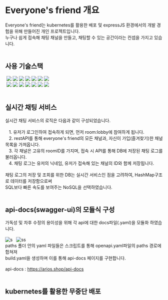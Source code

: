 # Everyone's friend 개요<br>
Everyone's friend는 kubernetes를 활용한 배포 및 expressJS 환경에서의 개발 경험을 위해 만들어진 개인 프로젝트입니다.<br>
누구나 쉽게 접속해 채팅 채널을 만들고, 채팅할 수 있는 공간이라는 컨셉을 가지고 있습니다.
<br><br>
## 사용 기술스택
  &nbsp;<img src="https://img.shields.io/badge/JavaScript-FFF064?style=for-the-badge&logo=JavaScript&logoColor=black">
  <img src="https://img.shields.io/badge/TypeScript-0078FF?style=for-the-badge&logo=TypeScript&logoColor=white">
  <img src="https://img.shields.io/badge/Node.js-7AF67A?style=for-the-badge&logo=Node.js&logoColor=black">
  <img src="https://img.shields.io/badge/Express-17202C?style=for-the-badge&logo=Express&logoColor=white">
  <img src="https://img.shields.io/badge/TypefORM-FF8C0A?style=for-the-badge&logo=Typeform&logoColor=black">
  <img src="https://img.shields.io/badge/MySQL-4479A1?style=for-the-badge&logo=MySQL&logoColor=white"> 
  <img src="https://img.shields.io/badge/Socket.io-F9FFFF?style=for-the-badge&logo=Socket.io&logoColor=black"> <br>
  &nbsp;<img src="https://img.shields.io/badge/Docker-2496ED?style=for-the-badge&logo=Docker&logoColor=white">
  <img src="https://img.shields.io/badge/Git-F05032?style=for-the-badge&logo=Git&logoColor=white">
  <img src="https://img.shields.io/badge/GitHub-000000?style=for-the-badge&logo=GitHub&logoColor=white">
  <img src="https://img.shields.io/badge/GCP-4285F4?style=for-the-badge&logo=Google Cloud&logoColor=white">
  <img src="https://img.shields.io/badge/Swagger-85EA2D?style=for-the-badge&logo=swagger&logoColor=black">
  <img src="https://img.shields.io/badge/Kubernetes-326CE5?style=for-the-badge&logo=Kubernetes&logoColor=white">
  <img src="https://img.shields.io/badge/MongoDB-47A248?style=for-the-badge&logo=MongoDB&logoColor=white">
<br><br>
## 실시간 채팅 서비스
실시간 채팅 서비스의 로직은 다음과 같이 구성되었습니다.<br><br>
&nbsp;&nbsp;&nbsp;1. 유저가 로그인하여 접속하게 되면, 먼저 room:lobby에 참여하게 됩니다.<br>
&nbsp;&nbsp;&nbsp;2. restAPI를 통해 everyone's friend의 모든 채널과, 자신이 가입(즐겨찾기)한 채널 목록을 가져옵니다.<br>
&nbsp;&nbsp;&nbsp;3. 각 채널은 고유의 roomID를 가지며, 접속 시 API를 통해 DB에 저장된 채팅 로그를 불러옵니다.<br>
&nbsp;&nbsp;&nbsp;4. 채팅 로그는 유저의 닉네임, 유저가 접속해 있는 채널의 ID와 함께 저장됩니다.<br><br>
채팅 로그의 저장 및 조회를 위한 DB는 실시간 서비스인 점을 고려하여, HashMap구조로 데이터를 저장함으로써<br>SQL보다 빠른 속도를 보여주는 NoSQL을 선택하였습니다. 
<br><br>
## api-docs(swagger-ui)의 모듈식 구성
가독성 및 차후 수정의 용이성을 위해 각 api에 대한 docs파일(.yaml)을 모듈화 하였습니다.<br><br>
![s](https://user-images.githubusercontent.com/81277145/176852569-8b14f49d-9d3b-4f4c-866e-98432e558a3b.png) &nbsp;
![ss](https://user-images.githubusercontent.com/81277145/176853147-f8a34222-bdaf-4a53-b693-e839f2d203b2.png) <br>
paths 폴더 안의 yaml 파일들은 스크립트를 통해 openapi.yaml파일의 paths 경로에 합쳐져<br> build.yaml을 생성하며 이를 통해 api-docs 페이지를 구현합니다.<br>
<br> api-docs : https://arios.shop/api-docs <br><br>
## kubernetes를 활용한 무중단 배포

